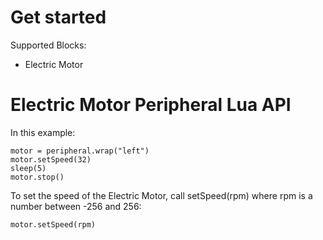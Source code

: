 # Get started

Supported Blocks:
- Electric Motor

# Electric Motor Peripheral Lua API

In this example:
```
motor = peripheral.wrap("left")
motor.setSpeed(32)
sleep(5)
motor.stop()
```

To set the speed of the Electric Motor, call setSpeed(rpm) where rpm is a number between -256 and 256:
```
motor.setSpeed(rpm)
```
